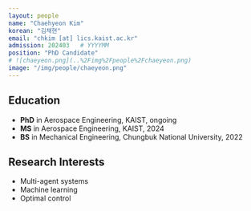 ```yaml
---
layout: people
name: "Chaehyeon Kim"
korean: "김채현"
email: "chkim [at] lics.kaist.ac.kr"
admission: 202403   # YYYYMM
position: "PhD Candidate"
# ![chaeyeon.png](..%2Fimg%2Fpeople%2Fchaeyeon.png)
image: "/img/people/chaeyeon.png"
---
```


## Education

- **PhD** in Aerospace Engineering, KAIST, ongoing
- **MS** in Aerospace Engineering, KAIST, 2024
- **BS** in Mechanical Engineering, Chungbuk National University, 2022

## Research Interests

- Multi-agent systems
- Machine learning
- Optimal control
